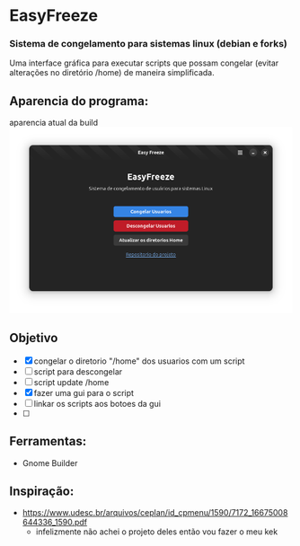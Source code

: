 # EasyFreeze
### Sistema de congelamento para sistemas linux (debian e forks)
Uma interface gráfica para executar scripts que possam congelar (evitar alterações no diretório /home) de maneira simplificada.

## Aparencia do programa:
aparencia atual da build
![Aparencia](data/img/look.png)

## Objetivo
- [x] congelar o diretorio "/home" dos usuarios com um script
- [ ] script para descongelar
- [ ] script update /home
- [x] fazer uma gui para o script
- [ ] linkar os scripts aos botoes da gui
- [ ]  

## Ferramentas:
- Gnome Builder

## Inspiração:
- https://www.udesc.br/arquivos/ceplan/id_cpmenu/1590/7172_16675008644336_1590.pdf
    - infelizmente não achei o projeto deles então vou fazer o meu kek
